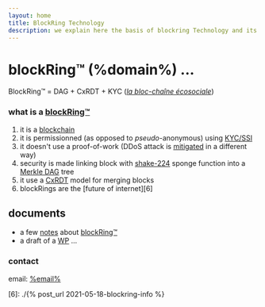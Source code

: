 ```yaml
---
layout: home
title: BlockRing Technology
description: we explain here the basis of blockring Technology and its immediate applications
---
```

# blockRing™ (%domain%) ...

BlockRing™ = DAG + CxRDT + KYC ([*la bloc-chaîne écosociale*](%search%=!g+la+block-chaîne+écosociale))


### what is a [blockRing™][brng]

1. it is a [blockchain][0]
2. it is permissionned (as opposed to *pseudo*-anonymous) using [KYC/SSI][1]
3. it doesn't use a proof-of-work (DDoS attack is [mitigated][5] in a different way)
4. security is made linking block with [shake-224][2] sponge function into a [Merkle DAG][3] tree
5. it use a [CxRDT][4] model for merging blocks
6. blockRings are the [future of internet][6]


## documents

* a few [notes](notes.htm) about [blockRing™][brng]
* a draft of a [WP](documents/whitepaper.htm) ...

### contact

email: [%email%](mailto:%email%)


[brng]: {{site.search}}=!g+what+is+a+%22blockRing™%22
[0]: {{site.search}}=!g+what+is+a+blockchain
[1]: {{site.search}}=!g+KYC+SSI+blockRing™
[2]: {{site.search}}=!g+shake-224+cryptographic+hash
[3]: {{site.search}}=!g+merkle+DAG+blockRing™
[4]: {{site.search}}=!g+CxRDT+blockRing™
[5]: {{site.search}}=!g+DDoS+mitigation+blockRing™
[6]: ./{% post_url 2021-05-18-blockring-info %}

<!-- see also: https://jekyllrb.com/docs/permalinks/ -->


